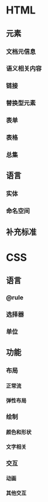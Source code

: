 # HTML
## 元素
### 文档元信息
### 语义相关内容
### 链接
### 替换型元素
### 表单
### 表格
### 总集

## 语言
### 实体
### 命名空间

## 补充标准


# CSS
## 语言
### @rule
### 选择器
### 单位

## 功能
### 布局
#### 正常流
#### 弹性布局

### 绘制
#### 颜色和形状
#### 文字相关

### 交互
#### 动画
#### 其他交互